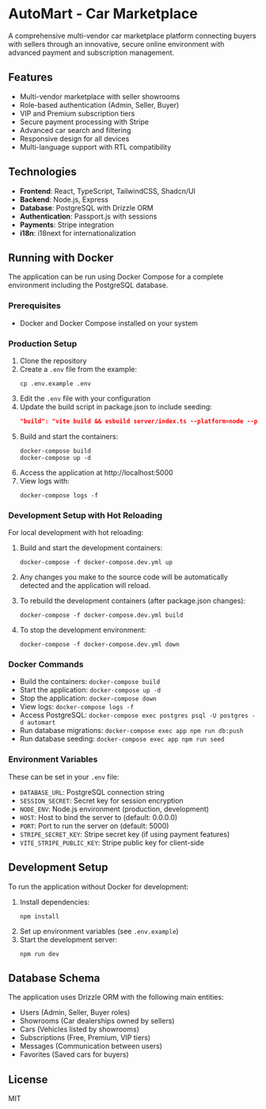 # AutoMart - Car Marketplace

A comprehensive multi-vendor car marketplace platform connecting buyers with sellers through an innovative, secure online environment with advanced payment and subscription management.

## Features

- Multi-vendor marketplace with seller showrooms
- Role-based authentication (Admin, Seller, Buyer)
- VIP and Premium subscription tiers
- Secure payment processing with Stripe
- Advanced car search and filtering
- Responsive design for all devices
- Multi-language support with RTL compatibility

## Technologies

- **Frontend**: React, TypeScript, TailwindCSS, Shadcn/UI
- **Backend**: Node.js, Express
- **Database**: PostgreSQL with Drizzle ORM
- **Authentication**: Passport.js with sessions
- **Payments**: Stripe integration
- **i18n**: i18next for internationalization

## Running with Docker

The application can be run using Docker Compose for a complete environment including the PostgreSQL database.

### Prerequisites

- Docker and Docker Compose installed on your system

### Production Setup

1. Clone the repository
2. Create a `.env` file from the example:
   ```
   cp .env.example .env
   ```
3. Edit the `.env` file with your configuration
4. Update the build script in package.json to include seeding:
   ```json
   "build": "vite build && esbuild server/index.ts --platform=node --packages=external --bundle --format=esm --outdir=dist && esbuild server/seed.ts --platform=node --packages=external --bundle --format=esm --outdir=dist"
   ```
5. Build and start the containers:
   ```
   docker-compose build
   docker-compose up -d
   ```
6. Access the application at http://localhost:5000
7. View logs with:
   ```
   docker-compose logs -f
   ```

### Development Setup with Hot Reloading

For local development with hot reloading:

1. Build and start the development containers:
   ```
   docker-compose -f docker-compose.dev.yml up
   ```
   
2. Any changes you make to the source code will be automatically detected and the application will reload.

3. To rebuild the development containers (after package.json changes):
   ```
   docker-compose -f docker-compose.dev.yml build
   ```

4. To stop the development environment:
   ```
   docker-compose -f docker-compose.dev.yml down
   ```

### Docker Commands

- Build the containers: `docker-compose build`
- Start the application: `docker-compose up -d`
- Stop the application: `docker-compose down`
- View logs: `docker-compose logs -f`
- Access PostgreSQL: `docker-compose exec postgres psql -U postgres -d automart`
- Run database migrations: `docker-compose exec app npm run db:push`
- Run database seeding: `docker-compose exec app npm run seed`

### Environment Variables

These can be set in your `.env` file:

- `DATABASE_URL`: PostgreSQL connection string
- `SESSION_SECRET`: Secret key for session encryption
- `NODE_ENV`: Node.js environment (production, development)
- `HOST`: Host to bind the server to (default: 0.0.0.0)
- `PORT`: Port to run the server on (default: 5000)
- `STRIPE_SECRET_KEY`: Stripe secret key (if using payment features)
- `VITE_STRIPE_PUBLIC_KEY`: Stripe public key for client-side

## Development Setup

To run the application without Docker for development:

1. Install dependencies:
   ```
   npm install
   ```
2. Set up environment variables (see `.env.example`)
3. Start the development server:
   ```
   npm run dev
   ```

## Database Schema

The application uses Drizzle ORM with the following main entities:

- Users (Admin, Seller, Buyer roles)
- Showrooms (Car dealerships owned by sellers)
- Cars (Vehicles listed by showrooms)
- Subscriptions (Free, Premium, VIP tiers)
- Messages (Communication between users)
- Favorites (Saved cars for buyers)

## License

MIT